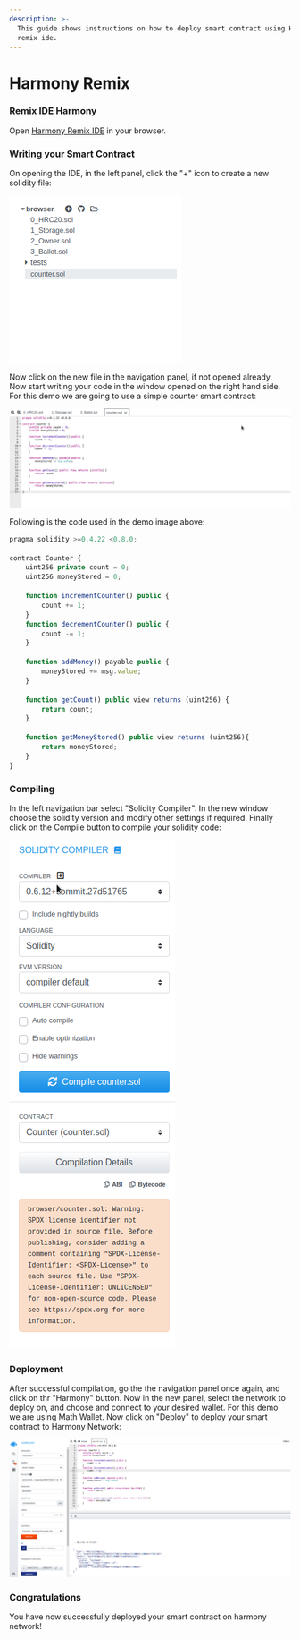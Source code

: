 ```yaml
---
description: >-
  This guide shows instructions on how to deploy smart contract using Harmony
  remix ide.
---
```


# Harmony Remix

### Remix IDE Harmony

Open [Harmony Remix IDE](https://ide.harmony.one/#optimize=false\&evmVersion=null) in your browser.

### Writing your Smart Contract

On opening the IDE, in the left panel, click the "+" icon to create a new solidity file:

![](<../../../../.gitbook/assets/Screenshot from 2020-11-02 002600.png>)

Now click on the new file in the navigation panel, if not opened already. Now start writing your code in the window opened on the right hand side. For this demo we are going to use a simple counter smart contract:

![](<../../../../.gitbook/assets/Screenshot from 2020-11-02 002550.png>)

Following is the code used in the demo image above:

```javascript
pragma solidity >=0.4.22 <0.8.0;

contract Counter {
    uint256 private count = 0;
    uint256 moneyStored = 0;

    function incrementCounter() public {
        count += 1;
    }
    function decrementCounter() public {
        count -= 1;
    }

    function addMoney() payable public {
        moneyStored += msg.value;
    }

    function getCount() public view returns (uint256) {
        return count;
    }

    function getMoneyStored() public view returns (uint256){
        return moneyStored;
    }
}
```

### Compiling

In the left navigation bar select "Solidity Compiler". In the new window choose the solidity version and modify other settings if required. Finally click on the Compile button to compile your solidity code:

![](<../../../../.gitbook/assets/Screenshot from 2020-11-02 002639.png>)

### Deployment

After successful compilation, go the the navigation panel once again, and click on thr "Harmony" button. Now in the new panel, select the network to deploy on, and choose and connect to your desired wallet. For this demo we are using Math Wallet. Now click on "Deploy" to deploy your smart contract to Harmony Network:

![](<../../../../.gitbook/assets/Screenshot from 2020-11-02 002905.png>)

### Congratulations

You have now successfully deployed your smart contract on harmony network!
